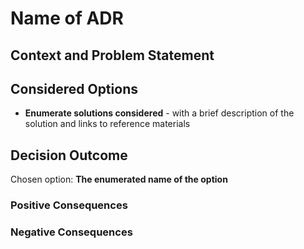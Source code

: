 # Name of ADR

## Context and Problem Statement

<!-- Give a background of the problem this ADR addresses as well as a history of previous attempts to fix, if known -->

## Considered Options

- **Enumerate solutions considered** - with a brief description of the solution and links to
  reference materials

## Decision Outcome

Chosen option: **The enumerated name of the option**

<!-- optional: brief reason for decision **or** the positive/negative consequences sections below -->

### Positive Consequences <!-- optional -->

### Negative Consequences <!-- optional -->
